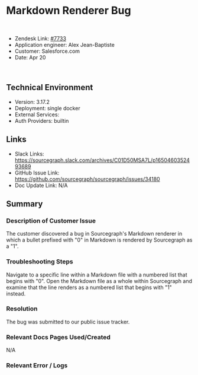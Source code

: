 ​
# Markdown Renderer Bug <!-- Ticket Title  Hint: include keywords to make it searchable -->
​
- Zendesk Link: [#7733](https://sourcegraph.zendesk.com/agent/tickets/7733)
- Application engineer: Alex Jean-Baptiste
- Customer: Salesforce.com <!-- Redact if this contains personally identifying information -->
- Date: Apr 20

<!-- Data populated from integration, speak to Ben Gordon or Michael Bali if not working -->
<!-- During Internal team trial, fill missing data manually (we are waiting for all data to sync) -->
​
## Technical Environment
- Version: 3.17.2​
- Deployment: single docker
- External Services:
- Auth Providers: builtin


## Links
<!-- Data for application engineer manual entry -->
- Slack Links: https://sourcegraph.slack.com/archives/C01D50MSA7L/p1650460352493689
- GitHub Issue Link: https://github.com/sourcegraph/sourcegraph/issues/34180
- Doc Update Link: N/A

## Summary
### Description of Customer Issue
The customer discovered a bug in Sourcegraph's Markdown renderer in which a bullet prefixed with "0" in Markdown is rendered by Sourcegraph as a "1".

### Troubleshooting Steps
Navigate to a specific line within a Markdown file with a numbered list that begins with "0". 
Open the Markdown file as a whole within Sourcegraph and examine that the line renders as a numbered list that begins with "1" instead.
​
### Resolution
The bug was submitted to our public issue tracker.

### Relevant Docs Pages Used/Created
N/A
​
### Relevant Error / Logs
<!-- Please redact keys, tokens, and personal identifying information -->


<!-- Once complete, upload a copy to https://github.com/sourcegraph/support-tools-internal/tree/main/resolved-tickets as a .md file -->
<!-- Name the file 7733.md -->
